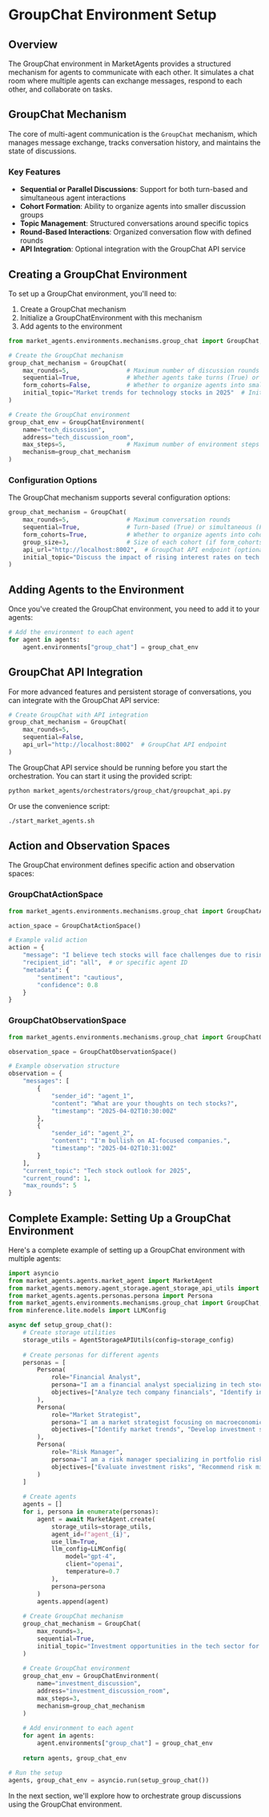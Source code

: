 # GroupChat Environment Setup

## Overview

The GroupChat environment in MarketAgents provides a structured mechanism for agents to communicate with each other. It simulates a chat room where multiple agents can exchange messages, respond to each other, and collaborate on tasks.

## GroupChat Mechanism

The core of multi-agent communication is the `GroupChat` mechanism, which manages message exchange, tracks conversation history, and maintains the state of discussions.

### Key Features

- **Sequential or Parallel Discussions**: Support for both turn-based and simultaneous agent interactions
- **Cohort Formation**: Ability to organize agents into smaller discussion groups
- **Topic Management**: Structured conversations around specific topics
- **Round-Based Interactions**: Organized conversation flow with defined rounds
- **API Integration**: Optional integration with the GroupChat API service

## Creating a GroupChat Environment

To set up a GroupChat environment, you'll need to:

1. Create a GroupChat mechanism
2. Initialize a GroupChatEnvironment with this mechanism
3. Add agents to the environment

```python
from market_agents.environments.mechanisms.group_chat import GroupChat, GroupChatEnvironment

# Create the GroupChat mechanism
group_chat_mechanism = GroupChat(
    max_rounds=5,                # Maximum number of discussion rounds
    sequential=True,             # Whether agents take turns (True) or speak simultaneously (False)
    form_cohorts=False,          # Whether to organize agents into smaller groups
    initial_topic="Market trends for technology stocks in 2025"  # Initial discussion topic
)

# Create the GroupChat environment
group_chat_env = GroupChatEnvironment(
    name="tech_discussion",
    address="tech_discussion_room",
    max_steps=5,                 # Maximum number of environment steps
    mechanism=group_chat_mechanism
)
```

### Configuration Options

The GroupChat mechanism supports several configuration options:

```python
group_chat_mechanism = GroupChat(
    max_rounds=5,                # Maximum conversation rounds
    sequential=True,             # Turn-based (True) or simultaneous (False) discussion
    form_cohorts=True,           # Whether to organize agents into cohorts
    group_size=3,                # Size of each cohort (if form_cohorts is True)
    api_url="http://localhost:8002",  # GroupChat API endpoint (optional)
    initial_topic="Discuss the impact of rising interest rates on tech stocks"  # Starting topic
)
```

## Adding Agents to the Environment

Once you've created the GroupChat environment, you need to add it to your agents:

```python
# Add the environment to each agent
for agent in agents:
    agent.environments["group_chat"] = group_chat_env
```

## GroupChat API Integration

For more advanced features and persistent storage of conversations, you can integrate with the GroupChat API service:

```python
# Create GroupChat with API integration
group_chat_mechanism = GroupChat(
    max_rounds=5,
    sequential=False,
    api_url="http://localhost:8002"  # GroupChat API endpoint
)
```

The GroupChat API service should be running before you start the orchestration. You can start it using the provided script:

```bash
python market_agents/orchestrators/group_chat/groupchat_api.py
```

Or use the convenience script:

```bash
./start_market_agents.sh
```

## Action and Observation Spaces

The GroupChat environment defines specific action and observation spaces:

### GroupChatActionSpace

```python
from market_agents.environments.mechanisms.group_chat import GroupChatActionSpace

action_space = GroupChatActionSpace()

# Example valid action
action = {
    "message": "I believe tech stocks will face challenges due to rising interest rates.",
    "recipient_id": "all",  # or specific agent ID
    "metadata": {
        "sentiment": "cautious",
        "confidence": 0.8
    }
}
```

### GroupChatObservationSpace

```python
from market_agents.environments.mechanisms.group_chat import GroupChatObservationSpace

observation_space = GroupChatObservationSpace()

# Example observation structure
observation = {
    "messages": [
        {
            "sender_id": "agent_1",
            "content": "What are your thoughts on tech stocks?",
            "timestamp": "2025-04-02T10:30:00Z"
        },
        {
            "sender_id": "agent_2",
            "content": "I'm bullish on AI-focused companies.",
            "timestamp": "2025-04-02T10:31:00Z"
        }
    ],
    "current_topic": "Tech stock outlook for 2025",
    "current_round": 1,
    "max_rounds": 5
}
```

## Complete Example: Setting Up a GroupChat Environment

Here's a complete example of setting up a GroupChat environment with multiple agents:

```python
import asyncio
from market_agents.agents.market_agent import MarketAgent
from market_agents.memory.agent_storage.agent_storage_api_utils import AgentStorageAPIUtils
from market_agents.agents.personas.persona import Persona
from market_agents.environments.mechanisms.group_chat import GroupChat, GroupChatEnvironment
from minference.lite.models import LLMConfig

async def setup_group_chat():
    # Create storage utilities
    storage_utils = AgentStorageAPIUtils(config=storage_config)
    
    # Create personas for different agents
    personas = [
        Persona(
            role="Financial Analyst",
            persona="I am a financial analyst specializing in tech stocks.",
            objectives=["Analyze tech company financials", "Identify investment opportunities"]
        ),
        Persona(
            role="Market Strategist",
            persona="I am a market strategist focusing on macroeconomic trends.",
            objectives=["Identify market trends", "Develop investment strategies"]
        ),
        Persona(
            role="Risk Manager",
            persona="I am a risk manager specializing in portfolio risk assessment.",
            objectives=["Evaluate investment risks", "Recommend risk mitigation strategies"]
        )
    ]
    
    # Create agents
    agents = []
    for i, persona in enumerate(personas):
        agent = await MarketAgent.create(
            storage_utils=storage_utils,
            agent_id=f"agent_{i}",
            use_llm=True,
            llm_config=LLMConfig(
                model="gpt-4",
                client="openai",
                temperature=0.7
            ),
            persona=persona
        )
        agents.append(agent)
    
    # Create GroupChat mechanism
    group_chat_mechanism = GroupChat(
        max_rounds=3,
        sequential=True,
        initial_topic="Investment opportunities in the tech sector for 2025"
    )
    
    # Create GroupChat environment
    group_chat_env = GroupChatEnvironment(
        name="investment_discussion",
        address="investment_discussion_room",
        max_steps=3,
        mechanism=group_chat_mechanism
    )
    
    # Add environment to each agent
    for agent in agents:
        agent.environments["group_chat"] = group_chat_env
    
    return agents, group_chat_env

# Run the setup
agents, group_chat_env = asyncio.run(setup_group_chat())
```

In the next section, we'll explore how to orchestrate group discussions using the GroupChat environment.

